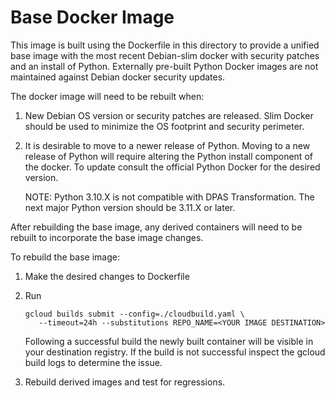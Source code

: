 # Base Docker Image

This image is built using the Dockerfile in this directory to provide a unified
base image with the most recent Debian-slim docker with security patches and an
install of Python. Externally pre-built Python Docker images are not maintained
against Debian docker security updates.

The docker image will need to be rebuilt when:

   1.  New Debian OS version or security patches are released. Slim Docker
       should be used to minimize the OS footprint and security perimeter.

   2.  It is desirable to move to a newer release of Python. Moving to a new
       release of Python will require altering the Python install component of
       the docker. To update consult the official Python Docker for the desired
       version.

       NOTE: Python 3.10.X is not compatible with DPAS Transformation. The next
       major Python version should be 3.11.X or later.

After rebuilding the base image, any derived containers will need to be rebuilt
to incorporate the base image changes.

To rebuild the base image:

   1. Make the desired changes to Dockerfile
   2. Run

      ```shell
      gcloud builds submit --config=./cloudbuild.yaml \
         --timeout=24h --substitutions REPO_NAME=<YOUR IMAGE DESTINATION>
      ```

      Following a successful build the newly built container will be visible in your destination registry. If the build is not successful inspect the gcloud build logs to determine the issue.

   3. Rebuild derived images and test for regressions.
